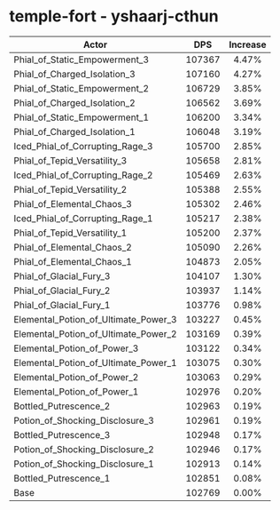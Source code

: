 # temple-fort - yshaarj-cthun
| Actor | DPS | Increase |
|---|:---:|:---:|
|Phial_of_Static_Empowerment_3|107367|4.47%|
|Phial_of_Charged_Isolation_3|107160|4.27%|
|Phial_of_Static_Empowerment_2|106729|3.85%|
|Phial_of_Charged_Isolation_2|106562|3.69%|
|Phial_of_Static_Empowerment_1|106200|3.34%|
|Phial_of_Charged_Isolation_1|106048|3.19%|
|Iced_Phial_of_Corrupting_Rage_3|105700|2.85%|
|Phial_of_Tepid_Versatility_3|105658|2.81%|
|Iced_Phial_of_Corrupting_Rage_2|105469|2.63%|
|Phial_of_Tepid_Versatility_2|105388|2.55%|
|Phial_of_Elemental_Chaos_3|105302|2.46%|
|Iced_Phial_of_Corrupting_Rage_1|105217|2.38%|
|Phial_of_Tepid_Versatility_1|105200|2.37%|
|Phial_of_Elemental_Chaos_2|105090|2.26%|
|Phial_of_Elemental_Chaos_1|104873|2.05%|
|Phial_of_Glacial_Fury_3|104107|1.30%|
|Phial_of_Glacial_Fury_2|103937|1.14%|
|Phial_of_Glacial_Fury_1|103776|0.98%|
|Elemental_Potion_of_Ultimate_Power_3|103227|0.45%|
|Elemental_Potion_of_Ultimate_Power_2|103169|0.39%|
|Elemental_Potion_of_Power_3|103122|0.34%|
|Elemental_Potion_of_Ultimate_Power_1|103075|0.30%|
|Elemental_Potion_of_Power_2|103063|0.29%|
|Elemental_Potion_of_Power_1|102976|0.20%|
|Bottled_Putrescence_2|102963|0.19%|
|Potion_of_Shocking_Disclosure_3|102961|0.19%|
|Bottled_Putrescence_3|102948|0.17%|
|Potion_of_Shocking_Disclosure_2|102946|0.17%|
|Potion_of_Shocking_Disclosure_1|102913|0.14%|
|Bottled_Putrescence_1|102851|0.08%|
|Base|102769|0.00%|
